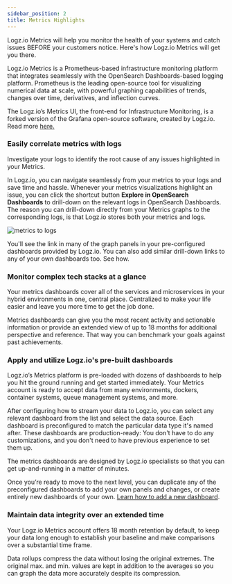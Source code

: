 ```yaml
---
sidebar_position: 2
title: Metrics Highlights
---
```


Logz.io Metrics will help you monitor the health of your systems and catch issues BEFORE your customers notice.
Here's how Logz.io Metrics will get you there.

Logz.io Metrics is a Prometheus-based infrastructure monitoring platform that integrates seamlessly with the OpenSearch Dashboards-based logging platform. Prometheus is the leading open-source tool for visualizing numerical data at scale, with powerful graphing capabilities of trends, changes over time, derivatives, and inflection curves.

The Logz.io’s Metrics UI, the front-end for Infrastructure Monitoring, is a forked version of the Grafana open-source software, created by Logz.io. Read more [here.](https://logz.io/about-us/forked-statement/)


### Easily correlate metrics with logs

Investigate your logs to identify the root cause of any issues highlighted in your Metrics.

In Logz.io, you can navigate seamlessly from your metrics to your logs and save time and hassle. Whenever your metrics visualizations highlight an issue, you can click the shortcut button **Explore in OpenSearch Dashboards** to drill-down on the relevant logs in OpenSearch Dashboards. The reason you can drill-down directly from your Metrics graphs to the corresponding logs, is that Logz.io stores both your metrics and logs.

  <img source src="https://dytvr9ot2sszz.cloudfront.net/logz-docs/Infrastructure-monitoring/grafana-to-osd.gif" alt="metrics to logs"/>

You'll see the link in many of the graph panels in your pre-configured dashboards provided by Logz.io. You can also add similar drill-down links to any of your own dashboards too. See how.


### Monitor complex tech stacks at a glance

Your metrics dashboards cover all of the services and microservices in your hybrid environments in one, central place. Centralized to make your life easier and leave you more time to get the job done.

Metrics dashboards can give you the most recent activity and actionable information or provide an extended view of up to 18 months for additional perspective and reference. 
That way you can benchmark your goals against past achievements.


### Apply and utilize Logz.io's pre-built dashboards

Logz.io’s Metrics platform is pre-loaded with dozens of dashboards to help you hit the ground running and get started immediately. Your Metrics account is ready to accept data from many environments, dockers, container systems, queue management systems, and more.

After configuring how to stream your data to Logz.io, you can select any relevant dashboard from the list and select the data source. Each dashboard is preconfigured to match the particular data type it's named after. These dashboards are production-ready: You don't have to do any customizations, and you don't need to have previous experience to set them up. 

The metrics dashboards are designed by Logz.io specialists so that you can get up-and-running in a matter of minutes. 

Once you’re ready to move to the next level, you can duplicate any of the preconfigured dashboards to add your own panels and changes, or create entirely new dashboards of your own. [Learn how to add a new dashboard](/docs/user-guide/infrastructure-monitoring/variables/).

### Maintain data integrity over an extended time

Your Logz.io Metrics account offers 18 month retention by default, to keep your data long enough to establish your baseline and make comparisons over a substantial time frame. 

Data rollups compress the data without losing the original extremes. 
The original max. and min. values are kept in addition to the averages 
so you can graph the data more accurately despite its compression.

